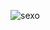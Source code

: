 <img
  src="https://github.com/<username>/<repository-name>/blob/<branch-name>/images/stat.svg"
  alt="sexo"
/>
